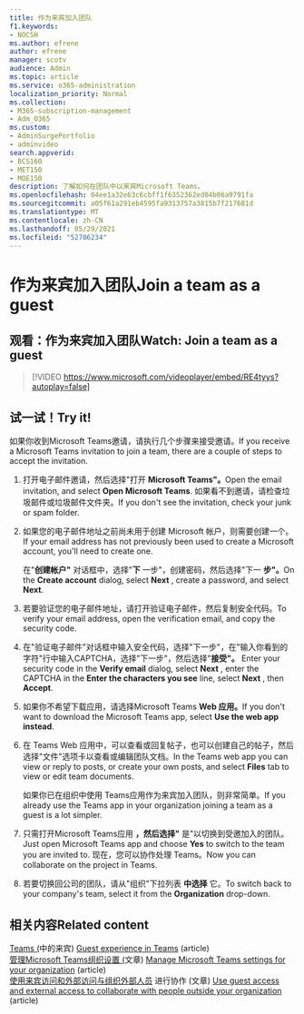 ```yaml
---
title: 作为来宾加入团队
f1.keywords:
- NOCSH
ms.author: efrene
author: efrene
manager: scotv
audience: Admin
ms.topic: article
ms.service: o365-administration
localization_priority: Normal
ms.collection:
- M365-subscription-management
- Adm_O365
ms.custom:
- AdminSurgePortfolio
- adminvideo
search.appverid:
- BCS160
- MET150
- MOE150
description: 了解如何在团队中以来宾Microsoft Teams。
ms.openlocfilehash: 04ee1a32e63c6cbff1f6352362ed04b06a9791fa
ms.sourcegitcommit: a05f61a291eb4595fa9313757a3815b7f217681d
ms.translationtype: MT
ms.contentlocale: zh-CN
ms.lasthandoff: 05/29/2021
ms.locfileid: "52706234"
---
```

# <a name="join-a-team-as-a-guest"></a><span data-ttu-id="f539a-103">作为来宾加入团队</span><span class="sxs-lookup"><span data-stu-id="f539a-103">Join a team as a guest</span></span>

## <a name="watch-join-a-team-as-a-guest"></a><span data-ttu-id="f539a-104">观看：作为来宾加入团队</span><span class="sxs-lookup"><span data-stu-id="f539a-104">Watch: Join a team as a guest</span></span>

> [!VIDEO https://www.microsoft.com/videoplayer/embed/RE4tyys?autoplay=false]

## <a name="try-it"></a><span data-ttu-id="f539a-105">试一试！</span><span class="sxs-lookup"><span data-stu-id="f539a-105">Try it!</span></span>

<span data-ttu-id="f539a-106">如果你收到Microsoft Teams邀请，请执行几个步骤来接受邀请。</span><span class="sxs-lookup"><span data-stu-id="f539a-106">If you receive a Microsoft Teams invitation to join a team, there are a couple of steps to accept the invitation.</span></span>

1. <span data-ttu-id="f539a-107">打开电子邮件邀请，然后选择"打开 **Microsoft Teams"。**</span><span class="sxs-lookup"><span data-stu-id="f539a-107">Open the email invitation, and select  **Open Microsoft Teams**.</span></span> <span data-ttu-id="f539a-108">如果看不到邀请，请检查垃圾邮件或垃圾邮件文件夹。</span><span class="sxs-lookup"><span data-stu-id="f539a-108">If you don't see the invitation, check your junk or spam folder.</span></span>
  1. <span data-ttu-id="f539a-109">如果您的电子邮件地址之前尚未用于创建 Microsoft 帐户，则需要创建一个。</span><span class="sxs-lookup"><span data-stu-id="f539a-109">If your email address has not previously been used to create a Microsoft account, you'll need to create one.</span></span>

     <span data-ttu-id="f539a-110">在"**创建帐户"** 对话框中，选择"**下** 一步"，创建密码，然后选择"下一 **步"。**</span><span class="sxs-lookup"><span data-stu-id="f539a-110">On the  **Create account**  dialog, select  **Next** , create a password, and select  **Next**.</span></span>
  1. <span data-ttu-id="f539a-111">若要验证您的电子邮件地址，请打开验证电子邮件，然后复制安全代码。</span><span class="sxs-lookup"><span data-stu-id="f539a-111">To verify your email address, open the verification email, and copy the security code.</span></span>
  1. <span data-ttu-id="f539a-112">在"验证电子邮件"对话框中输入安全代码，选择"下一步"，在"输入你看到的字符"行中输入CAPTCHA，选择"下一步"，然后选择"**接受"。**  </span><span class="sxs-lookup"><span data-stu-id="f539a-112">Enter your security code in the  **Verify email**  dialog, select  **Next** , enter the CAPTCHA in the  **Enter the characters you see**  line, select  **Next** , then  **Accept**.</span></span>
1. <span data-ttu-id="f539a-113">如果你不希望下载应用，请选择Microsoft Teams **Web 应用。**</span><span class="sxs-lookup"><span data-stu-id="f539a-113">If you don't want to download the Microsoft Teams app, select  **Use the web app instead**.</span></span>
1. <span data-ttu-id="f539a-114">在 Teams Web 应用中，可以查看或回复帖子，也可以创建自己的帖子，然后选择"文件"选项卡以查看或编辑团队文档。</span><span class="sxs-lookup"><span data-stu-id="f539a-114">In the Teams web app you can view or reply to posts, or create your own posts, and select  **Files**  tab to view or edit team documents.</span></span>

    <span data-ttu-id="f539a-115">如果你已在组织中使用 Teams应用作为来宾加入团队，则非常简单。</span><span class="sxs-lookup"><span data-stu-id="f539a-115">If you already use the Teams app in your organization joining a team as a guest is a lot simpler.</span></span>

1. <span data-ttu-id="f539a-116">只需打开Microsoft Teams应用 **，然后选择"** 是"以切换到受邀加入的团队。</span><span class="sxs-lookup"><span data-stu-id="f539a-116">Just open Microsoft Teams app and choose  **Yes**  to switch to the team you are invited to.</span></span>  <span data-ttu-id="f539a-117">现在，您可以协作处理 Teams。</span><span class="sxs-lookup"><span data-stu-id="f539a-117">Now you can collaborate on the project in Teams.</span></span>
1. <span data-ttu-id="f539a-118">若要切换回公司的团队，请从"组织"下拉列表  **中选择**  它。</span><span class="sxs-lookup"><span data-stu-id="f539a-118">To switch back to your company's team, select it from the  **Organization**  drop-down.</span></span>

## <a name="related-content"></a><span data-ttu-id="f539a-119">相关内容</span><span class="sxs-lookup"><span data-stu-id="f539a-119">Related content</span></span>

<span data-ttu-id="f539a-120">[Teams (](/microsoftteams/guest-experience)中的来宾) </span><span class="sxs-lookup"><span data-stu-id="f539a-120">[Guest experience in Teams](/microsoftteams/guest-experience) (article)</span></span>\
<span data-ttu-id="f539a-121">[管理Microsoft Teams组织设置 (](/microsoftteams/enable-features-office-365)文章) </span><span class="sxs-lookup"><span data-stu-id="f539a-121">[Manage Microsoft Teams settings for your organization](/microsoftteams/enable-features-office-365) (article)</span></span>\
<span data-ttu-id="f539a-122">[使用来宾访问和外部访问与组织外部人员](/microsoftteams/communicate-with-users-from-other-organizations) 进行协作 (文章) </span><span class="sxs-lookup"><span data-stu-id="f539a-122">[Use guest access and external access to collaborate with people outside your organization](/microsoftteams/communicate-with-users-from-other-organizations) (article)</span></span>
